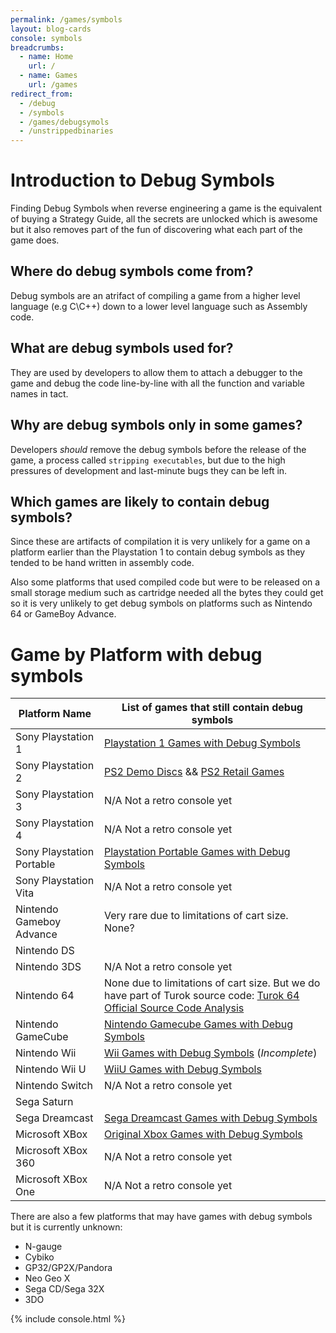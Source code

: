 ```yaml
---
permalink: /games/symbols
layout: blog-cards
console: symbols
breadcrumbs:
  - name: Home
    url: /
  - name: Games
    url: /games
redirect_from:
  - /debug
  - /symbols
  - /games/debugsymols
  - /unstrippedbinaries
---
```

<h1>Introduction to Debug Symbols</h1>
Finding Debug Symbols when reverse engineering a game is the equivalent of buying a Strategy Guide, all the secrets are unlocked which is awesome but it also removes part of the fun of discovering what each part of the game does.

## Where do debug symbols come from?
Debug symbols are an atrifact of compiling a game from a higher level language (e.g C\C++) down to a lower level language such as Assembly code.

## What are debug symbols used for?
They are used by developers to allow them to attach a debugger to the game and debug the code line-by-line with all the function and variable names in tact.

## Why are debug symbols only in some games?
Developers *should* remove the debug symbols before the release of the game, a process called `stripping executables`, but due to the high pressures of development and last-minute bugs they can be left in.

## Which games are likely to contain debug symbols?
Since these are artifacts of compilation it is very unlikely for a game on a platform earlier than the Playstation 1 to contain debug symbols as they tended to be hand written in assembly code.

Also some platforms that used compiled code but were to be released on a small storage medium such as cartridge needed all the bytes they could get so it is very unlikely to get debug symbols on platforms such as Nintendo 64 or GameBoy Advance.

# Game by Platform with debug symbols 

Platform Name | List of games that still contain debug symbols
---|---
Sony Playstation 1 | [Playstation 1 Games with Debug Symbols](https://www.retroreversing.com/ps1-debug-symbols)
Sony Playstation 2 | [PS2 Demo Discs](https://www.retroreversing.com/ps2-demos/) && [PS2 Retail Games](https://www.retroreversing.com/ps2-unstripped/)
Sony Playstation 3 | N/A Not a retro console yet
Sony Playstation 4 | N/A Not a retro console yet
Sony Playstation Portable | [Playstation Portable Games with Debug Symbols](https://www.retroreversing.com/psp-debug-symbols)
Sony Playstation Vita | N/A Not a retro console yet
Nintendo Gameboy Advance | Very rare due to limitations of cart size. None?
Nintendo DS |
Nintendo 3DS | N/A Not a retro console yet
Nintendo 64 | None due to limitations of cart size. But we do have part of Turok source code: [Turok 64 Official Source Code Analysis](https://www.retroreversing.com/turok64sourcecode)
Nintendo GameCube | [Nintendo Gamecube Games with Debug Symbols](https://www.retroreversing.com/gamecube-debug-symbols)
Nintendo Wii | [Wii Games with Debug Symbols](https://www.retroreversing.com/wii-debug-symbols/) (*Incomplete*)
Nintendo Wii U | [WiiU Games with Debug Symbols](https://www.retroreversing.com/wii-u-unstripped/)
Nintendo Switch | N/A Not a retro console yet
Sega Saturn |
Sega Dreamcast | [Sega Dreamcast Games with Debug Symbols](https://www.retroreversing.com/sega-dreamcast-game-debug-symbols)
Microsoft XBox | [Original Xbox Games with Debug Symbols](https://www.retroreversing.com/xbox-debug-symbol-games)
Microsoft XBox 360 | N/A Not a retro console yet
Microsoft XBox One | N/A Not a retro console yet


There are also a few platforms that may have games with debug symbols but it is currently unknown:
  - N-gauge
  - Cybiko
  - GP32/GP2X/Pandora
  - Neo Geo X
  - Sega CD/Sega 32X
  - 3DO



<div>
{% include console.html %}
</div>
